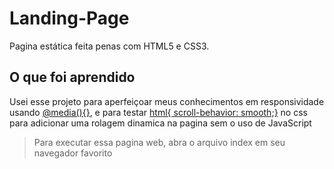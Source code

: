 # Landing-Page
Pagina estática feita penas com HTML5 e CSS3.

## O que foi aprendido
Usei esse projeto para aperfeiçoar meus conhecimentos em responsividade usando [@media(){}](https://www.w3schools.com/cssref/css3_pr_mediaquery.asp), e para testar [html{ scroll-behavior: smooth;}](https://www.w3schools.com/cssref/pr_scroll-behavior.asp) no css para adicionar uma rolagem dinamica na pagina sem o uso de JavaScript
>Para executar essa pagina web, abra o arquivo index em seu navegador favorito 
